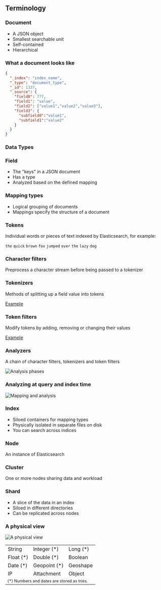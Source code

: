 ## Terminology


### Document

* A JSON object
* Smallest searchable unit
* Self-contained
* Hierarchical


### What a document looks like

```json
{
  "_index": "index_name",
  "_type": "document_type",
  "_id": 1337,
  "_source": {
    "field0": 777,
    "field1": "value",
    "field2": ["value1","value2","value3"],
    "field3": {
      "subfield0":"value1",
      "subfield1":"value2"
    } 
  }
}
```


### Data Types

<table class="examples col-3">
  <tr>
    <td>String</td>
    <td>Integer (&#42;)</td>
    <td>Long (&#42;)</td>
  </tr>
  <tr>
    <td>Float (&#42;)</td>
    <td>Double (&#42;)</td>
    <td>Boolean</td>
  </tr>
  <tr>

  <tr>
    <td>Date (&#42;)</td>
    <td>Geopoint (&#42;)</td>
    <td>Geoshape</td>
  </tr>
  <tr>
    <td>IP</td>
    <td>Attachment</td>
    <td>Object</td>
  </tr>
  <tr>
    <td colspan="3" style="font-size: 0.8em;">
      (&#42;) Numbers and dates are stored as tries.
    </td>
  </tr>
</tr>


### Field

* The "keys" in a JSON document
* Has a type
* Analyzed based on the defined mapping

### Mapping types

* Logical grouping of documents
* Mappings specify the structure of a document


### Tokens

Individual words or pieces of text indexed by Elasticsearch, for example:

`the` `quick` `brown` `fox` `jumped` `over` `the` `lazy` `dog`


### Character filters

Preprocess a character stream before being passed to a tokenizer


### Tokenizers

Methods of splitting up a field value into tokens

[Example](http://estalk.spantree.local:9200/_plugin/inquisitor/#/tokenizers)


### Token filters

Modify tokens by adding, removing or changing their values

[Example](http://estalk.spantree.local:9200/_plugin/inquisitor/#/analyzers)


### Analyzers

A chain of character filters, tokenizers and token filters

![Analysis phases](images/analysis-chain.svg)


### Analyzing at query and index time

![Mapping and analysis](images/mapping-analysis.svg)


### Index

* Siloed containers for mapping types
* Physically isolated in separate files on disk
* You can search across indices


### Node

An instance of Elasticsearch


### Cluster

One or more nodes sharing data and workload


### Shard

* A slice of the data in an index
* Siloed in different directories
* Can be replicated across nodes


### A physical view

![A physical view](images/sharding-replica.svg)
